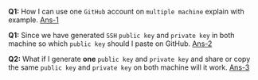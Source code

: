 **Q1:** How I can use one `GitHub` account on `multiple machine` explain with example. [Ans-1](https://github.com/hameed003/git-and-gitHub-notes/blob/main/Use%20Single%20GitHub%20Account%20In%20Multiple%20Devices/solutions/Ans-1.md)

**Q1:** Since we have generated `SSH` `public key` and `private key` in both machine so which `public key` should I paste on GitHub. [Ans-2](https://github.com/hameed003/git-and-gitHub-notes/blob/main/Use%20Single%20GitHub%20Account%20In%20Multiple%20Devices/solutions/Ans-2.md)

**Q2:** What if I generate **one** `public key` and `private key` and share or copy the same `public key` and `private key` on both machine will it work. [Ans-3](https://github.com/hameed003/git-and-gitHub-notes/blob/main/Use%20Single%20GitHub%20Account%20In%20Multiple%20Devices/solutions/Ans-3.md)
